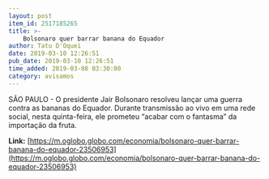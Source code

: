 ```yaml
---
layout: post
item_id: 2517185265
title: >-
    Bolsonaro quer barrar banana do Equador
author: Tatu D'Oquei
date: 2019-03-10 12:26:51
pub_date: 2019-03-10 12:26:51
time_added: 2019-03-08 03:30:00
category: avisamos
---
```


SÃO PAULO - O presidente Jair Bolsonaro resolveu lançar uma guerra contra as bananas do Equador. Durante transmissão ao vivo em uma rede social, nesta quinta-feira, ele prometeu “acabar com o fantasma” da importação da fruta.

**Link:** [https://m.oglobo.globo.com/economia/bolsonaro-quer-barrar-banana-do-equador-23506953](https://m.oglobo.globo.com/economia/bolsonaro-quer-barrar-banana-do-equador-23506953)


